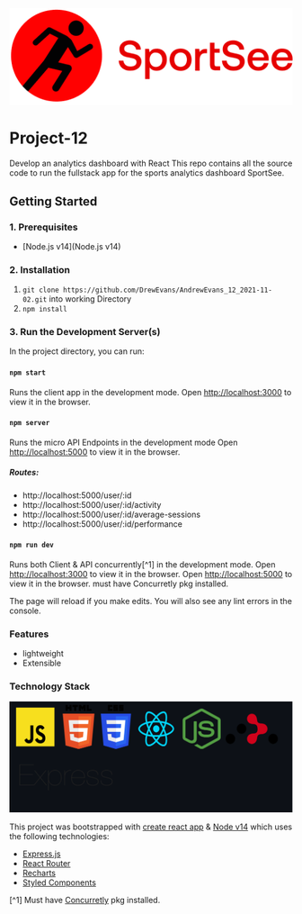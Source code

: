![sportSee](https://github.com/DrewEvans/AndrewEvans_12_2021-11-02/blob/master/src/assets/logo.png)

# Project-12

Develop an analytics dashboard with React
This repo contains all the source code to run the fullstack app for the sports analytics dashboard SportSee.

## Getting Started

### 1. Prerequisites

- [Node.js v14](Node.js v14)

### 2. Installation

1. `git clone https://github.com/DrewEvans/AndrewEvans_12_2021-11-02.git` into working Directory
2. `npm install`

### 3. Run the Development Server(s)

In the project directory, you can run:

#### `npm start`

Runs the client app in the development mode.
Open [http://localhost:3000](http://localhost:3000) to view it in the browser.

#### `npm server`

Runs the micro API Endpoints in the development mode
Open [http://localhost:5000](http://localhost:5000) to view it in the browser.

##### Routes:

- http://localhost:5000/user/:id
- http://localhost:5000/user/:id/activity
- http://localhost:5000/user/:id/average-sessions
- http://localhost:5000/user/:id/performance

#### `npm run dev`

Runs both Client & API concurrently[^1] in the development mode.
Open [http://localhost:3000](http://localhost:3000) to view it in the browser.
Open [http://localhost:5000](http://localhost:000) to view it in the browser.
must have Concurretly pkg installed.

The page will reload if you make edits.
You will also see any lint errors in the console.

### Features

- lightweight
- Extensible

### Technology Stack

![techStack](https://github.com/DrewEvans/AndrewEvans_12_2021-11-02/blob/master/src/assets/techstack-sportsee.svg)

This project was bootstrapped with [create react app](https://create-react-app.dev) & [Node v14](https://nodejs.org/en/) which uses the following technologies:

<!-- ![NodeJs]("https://cdn.svgporn.com/logos/nodejs-icon.svg")
![Express]("https://cdn.svgporn.com/logos/express.svg")
![JavaScript]("https://cdn.svgporn.com/logos/javascript.svg")
![css]("https://cdn.svgporn.com/logos/css-3.svg")
![html]("https://cdn.svgporn.com/logos/html-5.svg")
![react](https://cdn.svgporn.com/logos/react.svg)
![React Router](https://cdn.svgporn.com/logos/react-router.svg)
![Font-Awesome]("https://cdn.svgporn.com/logos/font-awesome.svg") -->

- [Express.js](https://expressjs.com/)
- [React Router](https://cdn.svgporn.com/logos/react-router.svg)
- [Recharts](https://recharts.org/en-US)
- [Styled Components](https://styled-components.com/)

[^1] Must have [Concurretly](https://www.npmjs.com/package/concurrently) pkg installed.
